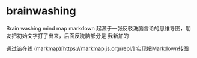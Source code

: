 # brainwashing
Brain washing mind map markdown
起源于一张反驳洗脑言论的思维导图，朋友把初始文字打了出来，后面反洗脑部分是
我新加的

通过该在线
(markmap)[https://markmap.js.org/repl/]
实现把Markdown转图
